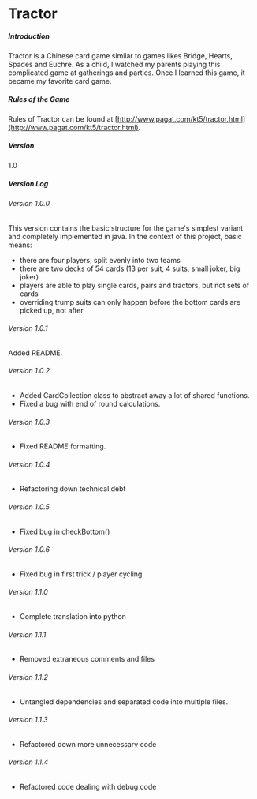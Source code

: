 # Tractor
##### Introduction
Tractor is a Chinese card game similar to games likes Bridge, Hearts, Spades and Euchre. As a child, I watched my parents playing this complicated game at gatherings and parties. Once I learned this game, it became my favorite card game. 

##### Rules of the Game
Rules of Tractor can be found at [http://www.pagat.com/kt5/tractor.html](http://www.pagat.com/kt5/tractor.html).

##### Version
1.0 

##### Version Log

###### Version 1.0.0
This version contains the basic structure for the game's simplest variant and completely implemented in java. In the context of this project, basic means:
- there are four players, split evenly into two teams
- there are two decks of 54 cards (13 per suit, 4 suits, small joker, big joker)
- players are able to play single cards, pairs and tractors, but not sets of cards
- overriding trump suits can only happen before the bottom cards are picked up, not after

###### Version 1.0.1
Added README.

###### Version 1.0.2
- Added CardCollection class to abstract away a lot of shared functions.
- Fixed a bug with end of round calculations.

###### Version 1.0.3
- Fixed README formatting.

###### Version 1.0.4
- Refactoring down technical debt

###### Version 1.0.5
- Fixed bug in checkBottom()

###### Version 1.0.6
- Fixed bug in first trick / player cycling

###### Version 1.1.0
- Complete translation into python

###### Version 1.1.1
- Removed extraneous comments and files

###### Version 1.1.2
- Untangled dependencies and separated code into multiple files.

###### Version 1.1.3
- Refactored down more unnecessary code

###### Version 1.1.4
- Refactored code dealing with debug code

[Pagat]:<http://www.pagat.com/kt5/tractor.html>